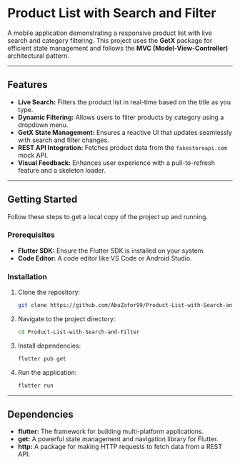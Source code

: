 # Product List with Search and Filter

A mobile application demonstrating a responsive product list with live search and category filtering. This project uses the **GetX** package for efficient state management and follows the **MVC (Model-View-Controller)** architectural pattern.

-----

## Features

- **Live Search:** Filters the product list in real-time based on the title as you type.
- **Dynamic Filtering:** Allows users to filter products by category using a dropdown menu.
- **GetX State Management:** Ensures a reactive UI that updates seamlessly with search and filter changes.
- **REST API Integration:** Fetches product data from the `fakestoreapi.com` mock API.
- **Visual Feedback:** Enhances user experience with a pull-to-refresh feature and a skeleton loader.

-----

## Getting Started

Follow these steps to get a local copy of the project up and running.

### Prerequisites

- **Flutter SDK:** Ensure the Flutter SDK is installed on your system.
- **Code Editor:** A code editor like VS Code or Android Studio.

### Installation

1.  Clone the repository:
    ```bash
    git clone https://github.com/AbuZafor99/Product-List-with-Search-and-Filter
    ```
2.  Navigate to the project directory:
    ```bash
    cd Product-List-with-Search-and-Filter
    ```
3.  Install dependencies:
    ```bash
    flutter pub get
    ```
4.  Run the application:
    ```bash
    flutter run
    ```

-----

## Dependencies

- **flutter:** The framework for building multi-platform applications.
- **get:** A powerful state management and navigation library for Flutter.
- **http:** A package for making HTTP requests to fetch data from a REST API.